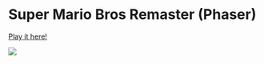 # Super Mario Bros Remaster (Phaser)

[Play it here!](https://johnnyginard.itch.io/smb)

![](mario.gif)
